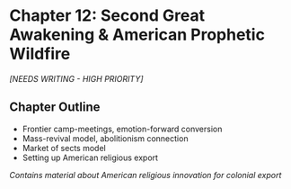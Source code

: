 # Chapter 12: Second Great Awakening & American Prophetic Wildfire

*[NEEDS WRITING - HIGH PRIORITY]*

## Chapter Outline
- Frontier camp-meetings, emotion-forward conversion
- Mass-revival model, abolitionism connection
- Market of sects model
- Setting up American religious export

*Contains material about American religious innovation for colonial export*